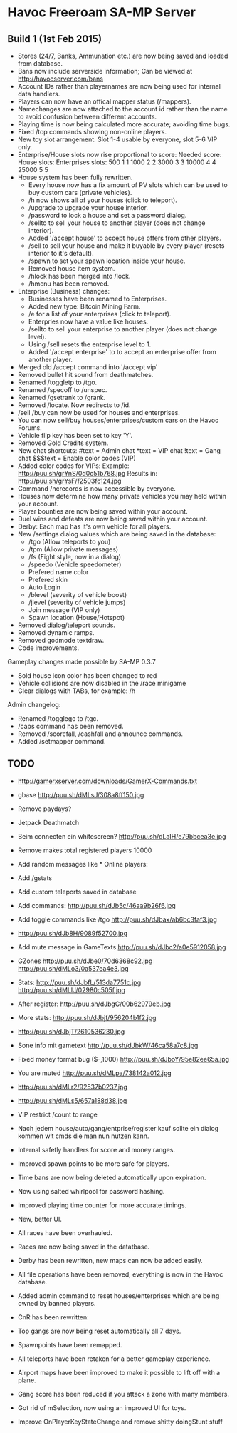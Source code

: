 Havoc Freeroam SA-MP Server
===========================

Build 1 (1st Feb 2015)
----------------------
- Stores (24/7, Banks, Ammunation etc.) are now being saved and loaded from database.
- Bans now include serverside information; Can be viewed at http://havocserver.com/bans
- Account IDs rather than playernames are now being used for internal data handlers.
- Players can now have an offical mapper status (/mappers).
- Namechanges are now attached to the account id rather than the name to avoid confusion between different accounts.
- Playing time is now being calculated more accurate; avoiding time bugs.
- Fixed /top commands showing non-online players.
- New toy slot arrangement:
	Slot 1-4 usable by everyone, slot 5-6 VIP only.
- Enterprise/House slots now rise proportional to score:
	Needed score:      House slots:    Enterprises slots:
			 500           1                 1
			1000           2                 2
			3000           3                 3
		   10000           4                 4
		   25000           5                 5
- House system has been fully rewritten.
   * Every house now has a fix amount of PV slots which can be used to buy custom cars (private vehicles). 
   * /h now shows all of your houses (click to teleport).
   * /upgrade to upgrade your house interior.
   * /password to lock a house and set a password dialog.
   * /sellto <playerid> <price> to sell your house to another player (does not change interior).
   * Added '/accept house' to accept house offers from other players.
   * /sell to sell your house and make it buyable by every player (resets interior to it's default).
   * /spawn to set your spawn location inside your house.
   * Removed house item system.
   * /hlock has been merged into /lock.
   * /hmenu has been removed.
- Enterprise (Business) changes:
   * Businesses have been renamed to Enterprises.
   * Added new type: Bitcoin Mining Farm.
   * /e for a list of your enterprises (click to teleport).
   * Enterpries now have a value like houses.
   * /sellto <playerid> <price> to sell your enterprise to another player (does not change level).
   * Using /sell resets the enterprise level to 1.
   * Added '/accept enterprise' to to accept an enterprise offer from another player.
- Merged old /accept command into '/accept vip'
- Removed bullet hit sound from deathmatches.
- Renamed /toggletp to /tgo.
- Renamed /specoff to /unspec.
- Renamed /gsetrank to /grank.
- Removed /locate. Now redirects to /id.
- /sell /buy can now be used for houses and enterprises.
- You can now sell/buy houses/enterprises/custom cars on the Havoc Forums.
- Vehicle flip key has been set to key 'Y'.
- Removed Gold Credits system.
- New chat shortcuts:
  #text = Admin chat
  *text = VIP chat
  !text = Gang chat
  $$$text = Enable color codes (VIP)
- Added color codes for VIPs: <blue> <red> <green> <yellow> <white>
  Example: http://puu.sh/grYnS/0d0c51b768.jpg
  Results in: http://puu.sh/grYsF/f2503fc124.jpg  
- Command /ncrecords is now accessible by everyone.
- Houses now determine how many private vehicles you may held within your account.
- Player bounties are now being saved within your account.
- Duel wins and defeats are now being saved within your account.
- Derby: Each map has it's own vehicle for all players.
- New /settings dialog values which are being saved in the database:
  * /tgo (Allow teleports to you)
  * /tpm (Allow private messages)
  * /fs (Fight style, now in a dialog)
  * /speedo (Vehicle speedometer)
  * Prefered name color
  * Prefered skin
  * Auto Login
  * /blevel (severity of vehicle boost)
  * /jlevel (severity of vehicle jumps)
  * Join message (VIP only)
  * Spawn location (House/Hotspot) 
- Removed dialog/teleport sounds.
- Removed dynamic ramps.
- Removed godmode textdraw.
- Code improvements.

Gameplay changes made possible by SA-MP 0.3.7
- Sold house icon color has been changed to red
- Vehicle collisions are now disabled in the /race minigame
- Clear dialogs with TABs, for example: /h

Admin changelog:
- Renamed /togglegc to /tgc.
- /caps command has been removed.
- Removed /scorefall, /cashfall and announce commands.
- Added /setmapper command.

TODO
----
- http://gamerxserver.com/downloads/GamerX-Commands.txt
- gbase http://puu.sh/dMLsJ/308a8ff150.jpg
- Remove paydays?
- Jetpack Deathmatch
- Beim connecten ein whitescreen? http://puu.sh/dLaIH/e79bbcea3e.jpg
- Remove makes total registered players 10000
- Add random messages like * Online players: 
- Add /gstats
- Add custom teleports saved in database
- Add commands: http://puu.sh/dJb5c/46aa9b26f6.jpg
- Add toggle commands like /tgo http://puu.sh/dJbax/ab6bc3faf3.jpg
- http://puu.sh/dJb8H/9089f52700.jpg
- Add mute message in GameTexts http://puu.sh/dJbc2/a0e5912058.jpg
- GZones http://puu.sh/dJbe0/70d6368c92.jpg http://puu.sh/dMLo3/0a537ea4e3.jpg
- Stats: http://puu.sh/dJbfL/513da7751c.jpg http://puu.sh/dMLlJ/02980c505f.jpg
- After register: http://puu.sh/dJbgC/00b62979eb.jpg
- More stats: http://puu.sh/dJbjf/956204b1f2.jpg
- http://puu.sh/dJbjT/2610536230.jpg
- Sone info mit gametext http://puu.sh/dJbkW/46ca58a7c8.jpg
- Fixed money format bug ($-,1000) http://puu.sh/dJboY/95e82ee65a.jpg
- You are muted http://puu.sh/dMLpa/738142a012.jpg
- http://puu.sh/dMLr2/92537b0237.jpg
- http://puu.sh/dMLs5/657a188d38.jpg

- VIP restrict /count to range
- Nach jedem house/auto/gang/entprise/register kauf sollte ein dialog kommen wit cmds die man nun nutzen kann.
- Internal safetly handlers for score and money ranges.
- Improved spawn points to be more safe for players.
- Time bans are now being deleted automatically upon expiration.
- Now using salted whirlpool for password hashing.
- Improved playing time counter for more accurate timings.
- New, better UI.
- All races have been overhauled.
- Races are now being saved in the datatbase.
- Derby has been rewritten, new maps can now be added easily.
- All file operations have been removed, everything is now in the Havoc database.
- Added admin command to reset houses/enterprises which are being owned by banned players.
- CnR has been rewritten:
- Top gangs are now being reset automatically all 7 days.
- Spawnpoints have been remapped.
- All teleports have been retaken for a better gameplay experience.
- Airport maps have been improved to make it possible to lift off with a plane.
- Gang score has been reduced if you attack a zone with many members.
- Got rid of mSelection, now using an improved UI for toys.
- Improve OnPlayerKeyStateChange and remove shitty doingStunt stuff